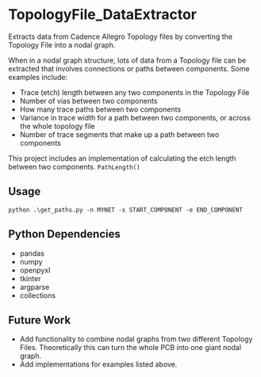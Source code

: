 # TopologyFile_DataExtractor

Extracts data from Cadence Allegro Topology files by converting the Topology File into a nodal graph.

When in a nodal graph structure, lots of data from a Topology file can be extracted that involves connections or paths between components. Some examples include:

- Trace (etch) length between any two components in the Topology File
- Number of vias between two components
- How many trace paths between two components
- Variance in trace width for a path between two components, or across the whole topology file
- Number of trace segments that make up a path between two components

This project includes an implementation of calculating the etch length between two components. ```PathLength()```

## Usage

```python .\get_paths.py -n MYNET -s START_COMPONENT -e END_COMPONENT```

## Python Dependencies
- pandas
- numpy
- openpyxl
- tkinter
- argparse
- collections

## Future Work
- Add functionality to combine nodal graphs from two different Topology Files. Theoretically this can turn the whole PCB into one giant nodal graph.
- Add implementations for examples listed above.
